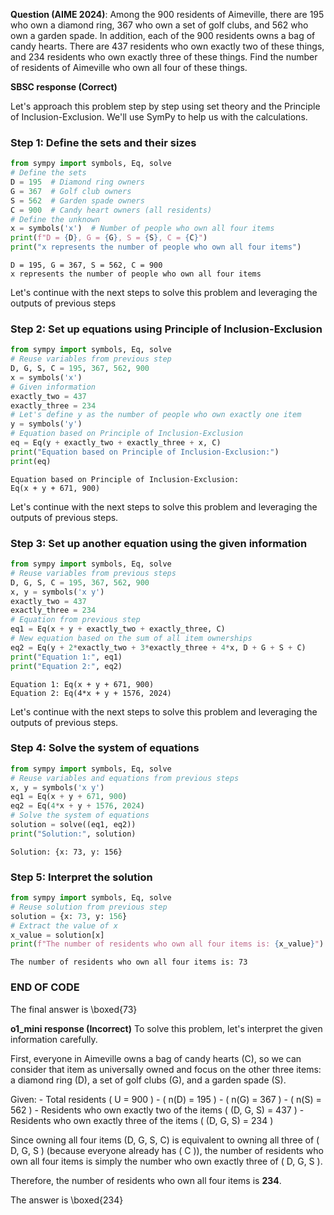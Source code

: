 **Question (AIME 2024)**: Among the 900 residents of Aimeville, there are 195 who own a diamond ring, 367 who own a set of golf clubs, and 562 who own a garden spade. 
In addition, each of the 900 residents owns a bag of candy hearts. There are 437 residents who own exactly two of these things, and 234 residents who own exactly three of these things. 
Find the number of residents of Aimeville who own all four of these things.


**SBSC response (Correct)**

Let's approach this problem step by step using set theory and the Principle of Inclusion-Exclusion. We'll use SymPy to help us with the calculations.
### Step 1: Define the sets and their sizes
```python
from sympy import symbols, Eq, solve
# Define the sets
D = 195  # Diamond ring owners
G = 367  # Golf club owners
S = 562  # Garden spade owners
C = 900  # Candy heart owners (all residents)
# Define the unknown
x = symbols('x')  # Number of people who own all four items
print(f"D = {D}, G = {G}, S = {S}, C = {C}")
print("x represents the number of people who own all four items")
```
```output
D = 195, G = 367, S = 562, C = 900
x represents the number of people who own all four items
```

Let's continue with the next steps to solve this problem and leveraging the outputs of previous steps 
### Step 2: Set up equations using Principle of Inclusion-Exclusion
```python
from sympy import symbols, Eq, solve
# Reuse variables from previous step
D, G, S, C = 195, 367, 562, 900
x = symbols('x')
# Given information
exactly_two = 437
exactly_three = 234
# Let's define y as the number of people who own exactly one item
y = symbols('y')
# Equation based on Principle of Inclusion-Exclusion
eq = Eq(y + exactly_two + exactly_three + x, C)
print("Equation based on Principle of Inclusion-Exclusion:")
print(eq)
```
```output
Equation based on Principle of Inclusion-Exclusion:
Eq(x + y + 671, 900)
```

Let's continue with the next steps to solve this problem and leveraging the outputs of previous steps.
### Step 3: Set up another equation using the given information
```python
from sympy import symbols, Eq, solve
# Reuse variables from previous steps
D, G, S, C = 195, 367, 562, 900
x, y = symbols('x y')
exactly_two = 437
exactly_three = 234
# Equation from previous step
eq1 = Eq(x + y + exactly_two + exactly_three, C)
# New equation based on the sum of all item ownerships
eq2 = Eq(y + 2*exactly_two + 3*exactly_three + 4*x, D + G + S + C)
print("Equation 1:", eq1)
print("Equation 2:", eq2)
```
```output
Equation 1: Eq(x + y + 671, 900)
Equation 2: Eq(4*x + y + 1576, 2024)
```

Let's continue with the next steps to solve this problem and leveraging the outputs of previous steps.
### Step 4: Solve the system of equations
```python
from sympy import symbols, Eq, solve
# Reuse variables and equations from previous steps
x, y = symbols('x y')
eq1 = Eq(x + y + 671, 900)
eq2 = Eq(4*x + y + 1576, 2024)
# Solve the system of equations
solution = solve((eq1, eq2))
print("Solution:", solution)
```
```output
Solution: {x: 73, y: 156}
```

### Step 5: Interpret the solution
```python
from sympy import symbols, Eq, solve
# Reuse solution from previous step
solution = {x: 73, y: 156}
# Extract the value of x
x_value = solution[x]
print(f"The number of residents who own all four items is: {x_value}")
```
```output
The number of residents who own all four items is: 73
```

### END OF CODE
The final answer is \boxed{73}


**o1_mini response (Incorrect)**
To solve this problem, let's interpret the given information carefully. 

First, everyone in Aimeville owns a bag of candy hearts (C), so we can consider that item as universally owned and focus on the other three items: a diamond ring (D), a set of golf clubs (G), and a garden spade (S). 

Given: - Total residents \( U = 900 \) - \( n(D) = 195 \) - \( n(G) = 367 \) - \( n(S) = 562 \) - Residents who own exactly two of the items \( (D, G, S) = 437 \) - Residents who own exactly three of the items \( (D, G, S) = 234 \) 

Since owning all four items (D, G, S, C) is equivalent to owning all three of \( D, G, S \) (because everyone already has \( C \)), the number of residents who own all four items is simply the number who own exactly three of \( D, G, S \). 

Therefore, the number of residents who own all four items is **234**. 

The answer is \boxed{234}
